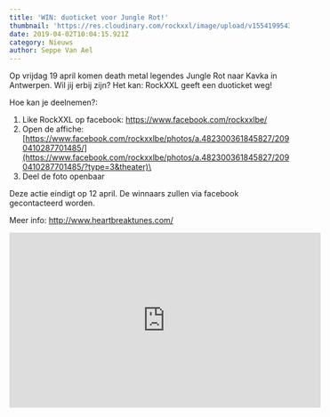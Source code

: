 ```yaml
---
title: 'WIN: duoticket voor Jungle Rot!'
thumbnail: 'https://res.cloudinary.com/rockxxl/image/upload/v1554199543/qfqfqqf.jpg'
date: 2019-04-02T10:04:15.921Z
category: Nieuws
author: Seppe Van Ael
---
```

Op vrijdag 19 april komen death metal legendes Jungle Rot naar Kavka in Antwerpen. Wil jij erbij zijn? Het kan: RockXXL geeft een duoticket weg!

Hoe kan je deelnemen?:

1. Like RockXXL op facebook: <https://www.facebook.com/rockxxlbe/>
2. Open de affiche: [https://www.facebook.com/rockxxlbe/photos/a.482300361845827/2090410287701485/](https://www.facebook.com/rockxxlbe/photos/a.482300361845827/2090410287701485/?type=3&theater)\
3. Deel de foto openbaar

Deze actie eindigt op 12 april. De winnaars zullen via facebook gecontacteerd worden.

Meer info: <http://www.heartbreaktunes.com/>

<iframe width="560" height="315" src="https://www.youtube.com/embed/GVnqsoH6uXk" frameborder="0" allow="accelerometer; autoplay; encrypted-media; gyroscope; picture-in-picture" allowfullscreen></iframe>
